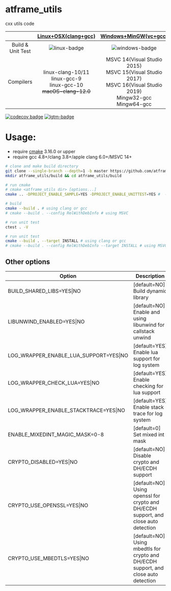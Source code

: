 # atframe_utils
cxx utils code

|                           | [Linux+OSX(clang+gcc)][linux-link] | [Windows+MinGW(vc+gcc)][windows-link] |
|:-------------------------:|:----------------------------------:|:-------------------------------------:|
| Build & Unit Test         | ![linux-badge]                     | ![windows-badge]                      |
Compilers | linux-clang-10/11 <br /> linux-gcc-9 <br /> linux-gcc-10 <br /> ~~macOS-clang-12.0~~ <br /> | MSVC 14(Visual Studio 2015) <br /> MSVC 15(Visual Studio 2017) <br /> MSVC 16(Visual Studio 2019) <br /> Mingw32-gcc <br /> Mingw64-gcc |  

[![codecov badge]][codecov status] [![lgtm-badge]][lgtm-link]

[linux-badge]: https://github.com/atframework/atframe_utils/actions/workflows/main.yml/badge.svg "Github action build status"
[linux-link]:  https://github.com/atframework/atframe_utils/actions/workflows/main.yml "Github action build status"
[windows-badge]: https://ci.appveyor.com/api/projects/status/7e6q54xxdga6ov00?svg=true "AppVeyor build status"
[windows-link]:  https://ci.appveyor.com/project/owt5008137/atframe-utils/branch/master "AppVeyor build status"
[codecov badge]: https://codecov.io/gh/atframework/atframe_utils/branch/master/graph/badge.svg
[codecov status]: https://codecov.io/gh/atframework/atframe_utils
[lgtm-badge]: https://img.shields.io/lgtm/grade/cpp/g/atframework/atframe_utils.svg?logo=lgtm&logoWidth=18 "LGTM"
[lgtm-link]:  https://lgtm.com/projects/g/atframework/atframe_utils/context:cpp "LGTM"

# Usage:

+ require [cmake][cmake] 3.16.0 or upper
+ require gcc 4.8+/clang 3.8+/apple clang 6.0+/MSVC 14+

~~~~~~~~~~bash
# clone and make build directory
git clone --single-branch --depth=1 -b master https://github.com/atframework/atframe_utils.git
mkdir atframe_utils/build && cd atframe_utils/build

# run cmake
# cmake <atframe_utils dir> [options...]
cmake .. -DPROJECT_ENABLE_SAMPLE=YES -DPROJECT_ENABLE_UNITTEST=YES #  -DCMAKE_INSTALL_PREFIX=<install prefix>

# build
cmake --build . # using clang or gcc
# cmake --build . --config RelWithDebInfo # using MSVC

# run unit test
ctest . -V

# run unit test
cmake --build . --target INSTALL # using clang or gcc
# cmake --build . --config RelWithDebInfo --target INSTALL # using MSVC
~~~~~~~~~~

## Other options

| Option  | Description |
|---------|-------------|
| BUILD\_SHARED\_LIBS=YES\|NO | [default=NO] Build dynamic library |
| LIBUNWIND\_ENABLED=YES\|NO | [default=NO] Enable and using libunwind for callstack unwind |
| LOG\_WRAPPER\_ENABLE\_LUA\_SUPPORT=YES\|NO | [default=YES] Enable lua support for log system |
| LOG\_WRAPPER\_CHECK\_LUA=YES\|NO | [default=YES] Enable checking for lua support |
| LOG\_WRAPPER\_ENABLE\_STACKTRACE=YES\|NO | [default=YES] Enable stack trace for log system |
| ENABLE\_MIXEDINT\_MAGIC\_MASK=0-8 | [default=0] Set mixed int mask |
| CRYPTO\_DISABLED=YES\|NO | [default=NO] Disable crypto and DH/ECDH support |
| CRYPTO\_USE\_OPENSSL=YES\|NO | [default=NO] Using openssl for crypto and DH/ECDH support, and close auto detection |
| CRYPTO\_USE\_MBEDTLS=YES\|NO | [default=NO] Using mbedtls for crypto and DH/ECDH support, and close auto detection |

[cmake]: https://cmake.org/